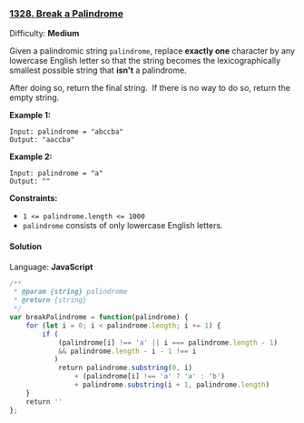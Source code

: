 ### [1328\. Break a Palindrome](https://leetcode.com/problems/break-a-palindrome/)

Difficulty: **Medium**


Given a palindromic string `palindrome`, replace **exactly one** character by any lowercase English letter so that the string becomes the lexicographically smallest possible string that **isn't** a palindrome.

After doing so, return the final string.  If there is no way to do so, return the empty string.

**Example 1:**

```
Input: palindrome = "abccba"
Output: "aaccba"
```

**Example 2:**

```
Input: palindrome = "a"
Output: ""
```

**Constraints:**

*   `1 <= palindrome.length <= 1000`
*   `palindrome` consists of only lowercase English letters.


#### Solution

Language: **JavaScript**

```javascript
/**
 * @param {string} palindrome
 * @return {string}
 */
var breakPalindrome = function(palindrome) {
    for (let i = 0; i < palindrome.length; i += 1) {
        if (
            (palindrome[i] !== 'a' || i === palindrome.length - 1)
            && palindrome.length - i - 1 !== i
           )
            return palindrome.substring(0, i)
                + (palindrome[i] !== 'a' ? 'a' : 'b')
                + palindrome.substring(i + 1, palindrome.length)
    }
    return ''
};
```
